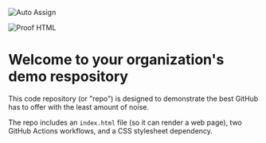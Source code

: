 ![Auto Assign](https://github.com/AudreyPhelpsdv8lkmd2/demo-repository/actions/workflows/auto-assign.yml/badge.svg)

![Proof HTML](https://github.com/AudreyPhelpsdv8lkmd2/demo-repository/actions/workflows/proof-html.yml/badge.svg)

# Welcome to your organization's demo respository
This code repository (or "repo") is designed to demonstrate the best GitHub has to offer with the least amount of noise.

The repo includes an `index.html` file (so it can render a web page), two GitHub Actions workflows, and a CSS stylesheet dependency.
